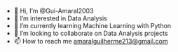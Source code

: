 - 👋 Hi, I’m @Gui-Amaral2003
- 👀 I’m interested in Data Analysis
- 🌱 I’m currently learning Machine Learning with Python
- 💞️ I’m looking to collaborate on Data Analysis projects
- 📫 How to reach me amaralguilherme213@gmail.com

<!---
Gui-Amaral2003/Gui-Amaral2003 is a ✨ special ✨ repository because its `README.md` (this file) appears on your GitHub profile.
You can click the Preview link to take a look at your changes.
--->
